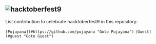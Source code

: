 ## <img alt="hacktoberfest9" src="https://github.com/pujayana/pujayana/blob/main/assets/hacktoberfest9/virtual-background-hacktoberfest9.png">
List contribution to celebrate hacktoberfest9 in this repository:

```[Pujayana](#https://github.com/pujayana "Goto Pujayana")```
```[Guest](#guest "Goto Guest")```
